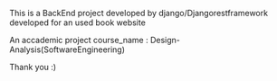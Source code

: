This is a BackEnd project developed by django/Djangorestframework
developed for an used book website

An accademic project 
course_name : Design-Analysis(SoftwareEngineering)

Thank you :)